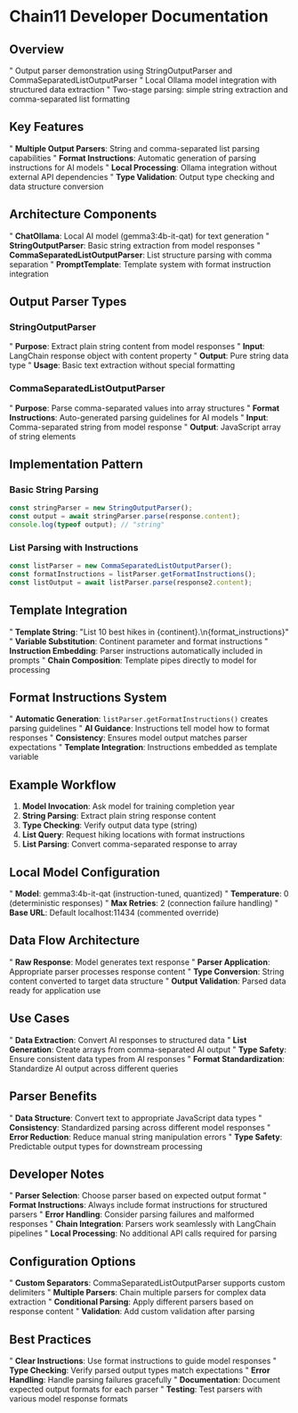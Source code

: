 # Chain11 Developer Documentation

## Overview
" Output parser demonstration using StringOutputParser and CommaSeparatedListOutputParser
" Local Ollama model integration with structured data extraction
" Two-stage parsing: simple string extraction and comma-separated list formatting

## Key Features
" **Multiple Output Parsers**: String and comma-separated list parsing capabilities
" **Format Instructions**: Automatic generation of parsing instructions for AI models
" **Local Processing**: Ollama integration without external API dependencies
" **Type Validation**: Output type checking and data structure conversion

## Architecture Components
" **ChatOllama**: Local AI model (gemma3:4b-it-qat) for text generation
" **StringOutputParser**: Basic string extraction from model responses
" **CommaSeparatedListOutputParser**: List structure parsing with comma separation
" **PromptTemplate**: Template system with format instruction integration

## Output Parser Types

### StringOutputParser
" **Purpose**: Extract plain string content from model responses
" **Input**: LangChain response object with content property
" **Output**: Pure string data type
" **Usage**: Basic text extraction without special formatting

### CommaSeparatedListOutputParser
" **Purpose**: Parse comma-separated values into array structures
" **Format Instructions**: Auto-generated parsing guidelines for AI models
" **Input**: Comma-separated string from model response
" **Output**: JavaScript array of string elements

## Implementation Pattern

### Basic String Parsing
```javascript
const stringParser = new StringOutputParser();
const output = await stringParser.parse(response.content);
console.log(typeof output); // "string"
```

### List Parsing with Instructions
```javascript
const listParser = new CommaSeparatedListOutputParser();
const formatInstructions = listParser.getFormatInstructions();
const listOutput = await listParser.parse(response2.content);
```

## Template Integration
" **Template String**: "List 10 best hikes in {continent}.\\n{format_instructions}"
" **Variable Substitution**: Continent parameter and format instructions
" **Instruction Embedding**: Parser instructions automatically included in prompts
" **Chain Composition**: Template pipes directly to model for processing

## Format Instructions System
" **Automatic Generation**: `listParser.getFormatInstructions()` creates parsing guidelines
" **AI Guidance**: Instructions tell model how to format responses
" **Consistency**: Ensures model output matches parser expectations
" **Template Integration**: Instructions embedded as template variable

## Example Workflow
1. **Model Invocation**: Ask model for training completion year
2. **String Parsing**: Extract plain string response content
3. **Type Checking**: Verify output data type (string)
4. **List Query**: Request hiking locations with format instructions
5. **List Parsing**: Convert comma-separated response to array

## Local Model Configuration
" **Model**: gemma3:4b-it-qat (instruction-tuned, quantized)
" **Temperature**: 0 (deterministic responses)
" **Max Retries**: 2 (connection failure handling)
" **Base URL**: Default localhost:11434 (commented override)

## Data Flow Architecture
" **Raw Response**: Model generates text response
" **Parser Application**: Appropriate parser processes response content
" **Type Conversion**: String content converted to target data structure
" **Output Validation**: Parsed data ready for application use

## Use Cases
" **Data Extraction**: Convert AI responses to structured data
" **List Generation**: Create arrays from comma-separated AI output
" **Type Safety**: Ensure consistent data types from AI responses
" **Format Standardization**: Standardize AI output across different queries

## Parser Benefits
" **Data Structure**: Convert text to appropriate JavaScript data types
" **Consistency**: Standardized parsing across different model responses
" **Error Reduction**: Reduce manual string manipulation errors
" **Type Safety**: Predictable output types for downstream processing

## Developer Notes
" **Parser Selection**: Choose parser based on expected output format
" **Format Instructions**: Always include format instructions for structured parsers
" **Error Handling**: Consider parsing failures and malformed responses
" **Chain Integration**: Parsers work seamlessly with LangChain pipelines
" **Local Processing**: No additional API calls required for parsing

## Configuration Options
" **Custom Separators**: CommaSeparatedListOutputParser supports custom delimiters
" **Multiple Parsers**: Chain multiple parsers for complex data extraction
" **Conditional Parsing**: Apply different parsers based on response content
" **Validation**: Add custom validation after parsing

## Best Practices
" **Clear Instructions**: Use format instructions to guide model responses
" **Type Checking**: Verify parsed output types match expectations
" **Error Handling**: Handle parsing failures gracefully
" **Documentation**: Document expected output formats for each parser
" **Testing**: Test parsers with various model response formats